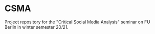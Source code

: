 # CSMA
Project repository for the "Critical Social Media Analysis" seminar on FU Berlin in winter semester 20/21.

